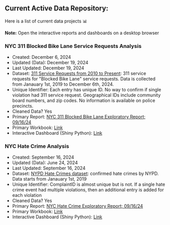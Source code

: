 ## Current Active Data Repository: 
Here is a list of current data projects 📊

**Note:** Open the interactive reports and dashboards on a desktop browser

### NYC 311 Blocked Bike Lane Service Requests Analysis
* Created: December 6, 2024
* Updated (Data): December 19, 2024
* Last Updated: December 19, 2024
* Dataset: [311 Service Requests from 2010 to Present](https://data.cityofnewyork.us/Social-Services/311-Service-Requests-from-2010-to-Present/erm2-nwe9/about_data/): 311 service requests for "Blocked Bike Lane" service requests. Data is collected from Janauary 1st, 2019 to December 6th, 2024.
* Unique Identifier: Each entry has unique ID. No way to confirm if single violation had 311 service request. Geographical IDs include community board numbers, and zip codes. No information is available on police precincts.
* Cleaned Data? Yes
* Primary Report: [NYC 311 Blocked Bike Lane Exploratory Report; 09/16/24](https://nbviewer.org/github/sustainabu/OpenDataNYC/blob/996df4443b7c624ddf1a349dfdac4be2fe196e0c/311_BlockedBikeLane/BlockBikeLane%20Report_Update.ipynb)
* Primary Workbook: [Link](https://github.com/sustainabu/OpenDataNYC/blob/main/311_BlockedBikeLane/311%20Bike%20Final%20Draft.ipynb)
* Interactive Dashboard (Shiny Python): [Link](https://sustainabu.shinyapps.io/blockedbikelanedashboard/)


### NYC Hate Crime Analysis
* Created: September 16, 2024
* Updated (Data): June 24, 2024
* Last Updated: September 16, 2024
* Dataset: [NYPD Hate Crimes dataset](https://data.cityofnewyork.us/Public-Safety/NYPD-Hate-Crimes/bqiq-cu78/about_data): confirmed hate crimes by NYPD. Data starts from Janauary 1st, 2019
* Unique Identifier: ComplaintID is almost unique but is not. If a single hate crime event had multiple violations, then an additional entry is added for each violation
* Cleaned Data? Yes
* Primary Report: [NYC Hate Crime Exploratory Report; 09/16/24](https://nbviewer.org/github/sustainabu/OpenDataNYC/blob/main/NYCHateCrime/NYC%20Hate%20Crime%20ReportU.ipynb)
* Primary Workbook: [Link](https://github.com/sustainabu/OpenDataNYC/blob/main/NYCHateCrime/HateCrime_Workbook.ipynb)
* Interactive Dashboard (Shiny Python): [Link](https://sustainabu.shinyapps.io/hatenotokay/)
